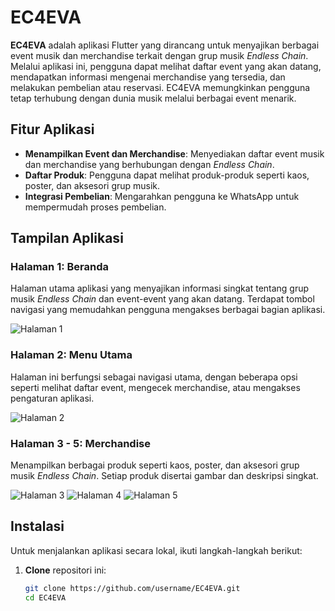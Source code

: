 # EC4EVA

**EC4EVA** adalah aplikasi Flutter yang dirancang untuk menyajikan berbagai event musik dan merchandise terkait dengan grup musik *Endless Chain*. Melalui aplikasi ini, pengguna dapat melihat daftar event yang akan datang, mendapatkan informasi mengenai merchandise yang tersedia, dan melakukan pembelian atau reservasi. EC4EVA memungkinkan pengguna tetap terhubung dengan dunia musik melalui berbagai event menarik.

## Fitur Aplikasi
- **Menampilkan Event dan Merchandise**: Menyediakan daftar event musik dan merchandise yang berhubungan dengan *Endless Chain*.
- **Daftar Produk**: Pengguna dapat melihat produk-produk seperti kaos, poster, dan aksesori grup musik.
- **Integrasi Pembelian**: Mengarahkan pengguna ke WhatsApp untuk mempermudah proses pembelian.

## Tampilan Aplikasi

### Halaman 1: Beranda
Halaman utama aplikasi yang menyajikan informasi singkat tentang grup musik *Endless Chain* dan event-event yang akan datang. Terdapat tombol navigasi yang memudahkan pengguna mengakses berbagai bagian aplikasi.

![Halaman 1](assets/ss1.jpeg)

### Halaman 2: Menu Utama
Halaman ini berfungsi sebagai navigasi utama, dengan beberapa opsi seperti melihat daftar event, mengecek merchandise, atau mengakses pengaturan aplikasi.

![Halaman 2](assets/ss2.jpeg)

### Halaman 3 - 5: Merchandise
Menampilkan berbagai produk seperti kaos, poster, dan aksesori grup musik *Endless Chain*. Setiap produk disertai gambar dan deskripsi singkat.

![Halaman 3](assets/ss3.jpeg)
![Halaman 4](assets/ss4.jpeg)
![Halaman 5](assets/ss5.jpeg)

## Instalasi

Untuk menjalankan aplikasi secara lokal, ikuti langkah-langkah berikut:

1. **Clone** repositori ini:
   ```bash
   git clone https://github.com/username/EC4EVA.git
   cd EC4EVA
